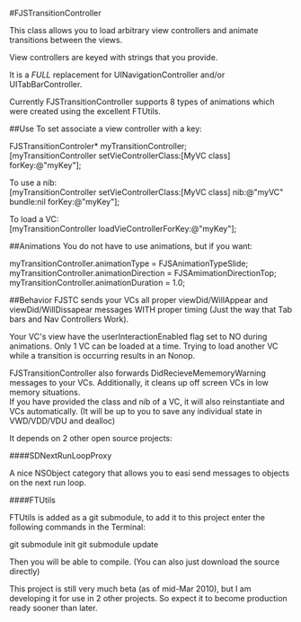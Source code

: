
#FJSTransitionController

This class allows you to load arbitrary view controllers and animate transitions between the views.

View controllers are keyed with strings that you provide. 

It is a *FULL* replacement for UINavigationController and/or UITabBarController.

Currently FJSTransitionController supports 8 types of animations which were created using the excellent FTUtils.

##Use
To set associate a view controller with a key:

FJSTransitionControler* myTransitionController;  
[myTransitionController setVieControllerClass:[MyVC class] forKey:@"myKey"];

To use a nib:  
[myTransitionController setVieControllerClass:[MyVC class] nib:@"myVC" bundle:nil forKey:@"myKey"];

To load a VC:  
[myTransitionController loadVieControllerForKey:@"myKey"];


##Animations
You do not have to use animations, but if you want:

myTransitionController.animationType = FJSAnimationTypeSlide;  
myTransitionController.animationDirection = FJSAmimationDirectionTop;  
myTransitionController.animationDuration = 1.0;



##Behavior
FJSTC sends your VCs all proper viewDid/WillAppear and viewDid/WillDissapear messages WITH proper timing (Just the way that Tab bars and Nav Controllers Work).

Your VC's view have the userInteractionEnabled flag set to NO during animations. Only 1 VC can be loaded at a time. Trying to load another VC while a transition is occurring results in an Nonop.

FJSTransitionController also forwards DidRecieveMememoryWarning messages to your VCs. Additionally, it cleans up off screen VCs in low memory situations.  
If you have provided the class and nib of a VC, it will also reinstantiate and VCs automatically. (It will be up to you to save any individual state in VWD/VDD/VDU and dealloc)


It depends on 2 other open source projects: 

####SDNextRunLoopProxy

A nice NSObject category that allows you to easi send messages to objects on the next run loop.  

####FTUtils

FTUtils is added as a git submodule, to add it to this project enter the following commands in the Terminal:  
 
git submodule init
git submodule update

Then you will be able to compile. (You can also just download the source directly)  

This project is still very much beta (as of mid-Mar 2010), but I am developing it for use in 2 other projects. So expect it to become production ready sooner than later.

